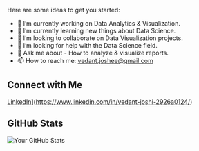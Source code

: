 
Here are some ideas to get you started:

- 🔭 I’m currently working on Data Analytics & Visualization. 
- 🌱 I’m currently learning new things about Data Science.
- 👯 I’m looking to collaborate on Data Visualization projects.
- 🤔 I’m looking for help with the Data Science field.
- 💬 Ask me about - How to analyze & visualize reports.  
- 📫 How to reach me: vedant.joshee@gmail.com  

## Connect with Me

[LinkedIn](https://img.shields.io/badge/LinkedIn-Connect-blue)](https://www.linkedin.com/in/vedant-joshi-2926a0124/)

## GitHub Stats

![Your GitHub Stats](https://github-readme-stats.vercel.app/api?username=Vedant-J&show_icons=true&hide=contribs,issues&count_private=true)

<!--
**Vedant-J/Vedant-J** is a ✨ _special_ ✨ repository because its `README.md` (this file) appears on your GitHub profile.
--!>
